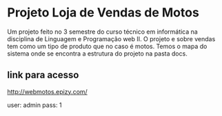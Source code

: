 # Projeto Loja de Vendas de Motos
Um projeto feito no 3 semestre  do curso técnico em informática na disciplina de Linguagem e Programação web II.
O projeto e sobre vendas tem como um tipo de produto que no caso é motos.
Temos o mapa do sistema onde se encontra a estrutura do projeto na pasta docs.


## link para acesso
http://webmotos.epizy.com/

user: admin
pass: 1